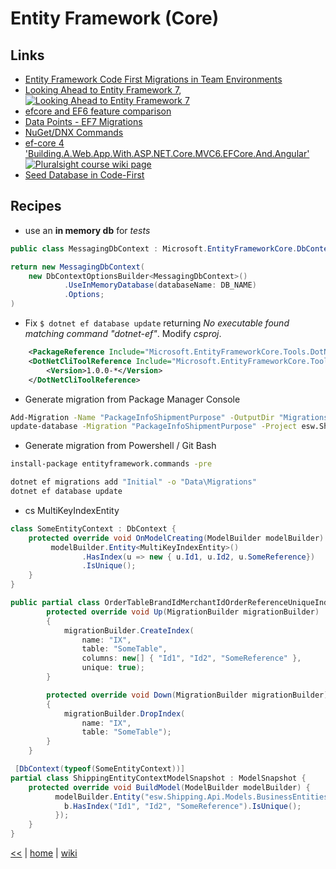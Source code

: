 # Entity Framework (Core)

## Links

* [Entity Framework Code First Migrations in Team Environments](https://msdn.microsoft.com/en-us/data/dn481501.aspx)
* [Looking Ahead to Entity Framework 7](https://www.pluralsight.com/courses/entity-framework-7-looking-ahead), 
  [![Looking Ahead to Entity Framework 7](https://img.shields.io/badge/Pluralsight-course-lightgrey.svg)](https://www.pluralsight.com/courses/entity-framework-7-looking-ahead)
* [efcore and EF6 feature comparison](https://docs.microsoft.com/en-us/ef/efcore-and-ef6/features)
* [Data Points - EF7 Migrations](https://msdn.microsoft.com/magazine/mt614250)
* [NuGet/DNX Commands](https://github.com/aspnet/EntityFramework/wiki/Design-Meeting-Notes---July-23,-2015)
* [ef-core 4 'Building.A.Web.App.With.ASP.NET.Core.MVC6.EFCore.And.Angular'](../netcore/Building.A.Web.App.With.ASP.NET.Core.MVC6.EFCore.And.Angular.md#ef-core)
[![Pluralsight course wiki page](https://img.shields.io/badge/Pluralsight-wiki-red.svg)](../netcore/Building.A.Web.App.With.ASP.NET.Core.MVC6.EFCore.And.Angular.md#ef-core)
* [Seed Database in Code-First](http://www.entityframeworktutorial.net/code-first/seed-database-in-code-first.aspx)

## Recipes

+ use an **in memory db** for _tests_
```cs
public class MessagingDbContext : Microsoft.EntityFrameworkCore.DbContext { /* ... */ }

return new MessagingDbContext(
	new DbContextOptionsBuilder<MessagingDbContext>()
            .UseInMemoryDatabase(databaseName: DB_NAME) 
            .Options;
)
```
+ Fix `$ dotnet ef database update` returning _No executable found matching command "dotnet-ef"_.
Modify _csproj_.
```xml
	<PackageReference Include="Microsoft.EntityFrameworkCore.Tools.DotNet" Version="1.0.1"/>
	<DotNetCliToolReference Include="Microsoft.EntityFrameworkCore.Tools.DotNet">
		<Version>1.0.0-*</Version>
	</DotNetCliToolReference>  
```
+ Generate migration from Package Manager Console
```cmd
Add-Migration -Name "PackageInfoShipmentPurpose" -OutputDir "Migrations" -Project esw.Shipping.Api
update-database -Migration "PackageInfoShipmentPurpose" -Project esw.Shipping.Api
```
+ Generate migration from Powershell / Git Bash
```bat
install-package entityframework.commands -pre

dotnet ef migrations add "Initial" -o "Data\Migrations"
dotnet ef database update
```
+ cs MultiKeyIndexEntity
```cs
class SomeEntityContext : DbContext {
	protected override void OnModelCreating(ModelBuilder modelBuilder) {
		 modelBuilder.Entity<MultiKeyIndexEntity>()
                .HasIndex(u => new { u.Id1, u.Id2, u.SomeReference})
                .IsUnique();
	}
}

public partial class OrderTableBrandIdMerchantIdOrderReferenceUniqueIndexAdded : Migration {
        protected override void Up(MigrationBuilder migrationBuilder)
        {
            migrationBuilder.CreateIndex(
                name: "IX",
                table: "SomeTable",
                columns: new[] { "Id1", "Id2", "SomeReference" },
                unique: true);
        }

        protected override void Down(MigrationBuilder migrationBuilder)
        {
            migrationBuilder.DropIndex(
                name: "IX",
                table: "SomeTable");
        }
    }

 [DbContext(typeof(SomeEntityContext))]
partial class ShippingEntityContextModelSnapshot : ModelSnapshot {
	protected override void BuildModel(ModelBuilder modelBuilder) {
		  modelBuilder.Entity("esw.Shipping.Api.Models.BusinessEntities.Order", b => {
			b.HasIndex("Id1", "Id2", "SomeReference").IsUnique();
		  });		 
	}
}	
```


[<<](../ORM.md)
|
[home](../README.md) 
| 
[wiki](https://github.com/illegitimis/Tutorial/wiki) 

